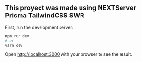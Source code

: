 ## This proyect was made using NEXTServer Prisma TailwindCSS SWR

First, run the development server:

```bash
npm run dev
# or
yarn dev
```

Open [http://localhost:3000](http://localhost:3000) with your browser to see the result.
